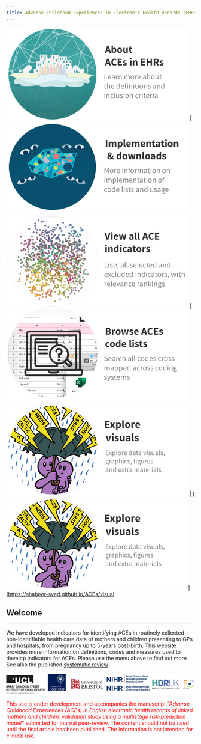 ```yaml
---
title: Adverse Childhood Experiences in Electronic Health Records (EHRs)
---
```


 [![](https://raw.githubusercontent.com/shabeer-syed/ACEs/main/Introduction%20aces%20net.png)](https://shabeer-syed.github.io/ACEs/about) | [![](https://raw.githubusercontent.com/shabeer-syed/ACEs/main/implement%20indicators%20home.png)](https://shabeer-syed.github.io/ACEs/implement)
 [![](https://raw.githubusercontent.com/shabeer-syed/ACEs/main/home%20view%20indicators.png)](https://shabeer-syed.github.io/ACEs/Indicators) | [![](https://raw.githubusercontent.com/shabeer-syed/ACEs/main/code%20lists.png)](https://shabeer-syed.github.io/ACEs/codelist)
 [![](https://raw.githubusercontent.com/shabeer-syed/ACEs/main/visuals.png)](https://shabeer-syed.github.io/ACEs/visuals) | [![](https://raw.githubusercontent.com/shabeer-syed/ACEs/main/visuals.png)](https://shabeer-syed.github.io/ACEs/visual
## Welcome
--------------------------------------------

We have developed indicators for identifying ACEs in routinely collected non-identifiable health care data of mothers and children presenting to GPs and hospitals, from pregnancy up to 5-years post-birth. This website provides more information on definitions, codes and measures used to develop indicators for ACEs. Please use the menu above to find out more. See also the published [systematic review](https://adc.bmj.com/content/archdischild/106/1/44.full.pdf)

<div class="flourish-embed flourish-survey" data-src="visualisation/7342295"><script src="https://public.flourish.studio/resources/embed.js"></script></div>

[![](https://raw.githubusercontent.com/shabeer-syed/ACEs/main/logo%20affil.png)](https://www.ucl.ac.uk/children-policy-research/research)

<span style="color:red">This site is under development and accompanies the manuscript *"Adverse Childhood Experiences (ACEs) in English electronic health records of linked mothers and children: validation study using a multistage risk-prediction model"* submitted for journal peer-review. The content should not be used until the final article has been published. The information is not intended for clinical use.</span>

<script src="http://code.jquery.com/jquery-1.4.2.min.js"></script> <script> var x = document.getElementsByClassName("site-footer-credits"); setTimeout(() => { x[0].remove(); }, 10); </script>
